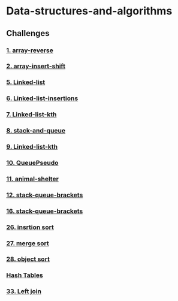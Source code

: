 # Data-structures-and-algorithms

## Challenges

### [1. array-reverse](./solutions/reverse%20array/)

### [2. array-insert-shift](./solutions/array-insert-shift/)

### [5. Linked-list](./solutions/linked_list/)

### [6. Linked-list-insertions](./solutions/linked_list_expansion_1/)

### [7. Linked-list-kth](./solutions/linked_list_expansion_2/)

### [8. stack-and-queue](./solutions/stack_and_queue/)

### [9. Linked-list-kth](./solutions/linked_list_expansion_3/)

### [10. QueuePseudo](./solutions/stack_queue_pseudo/)

### [11. animal-shelter](./solutions/stack_queue_animal_shelter/)

### [12. stack-queue-brackets](./solutions/stack_queue_brackets/)

### [16. stack-queue-brackets](./solutions/trees/max.md)

### [26. insrtion sort](./solutions/sorting/insertion/)

### [27. merge sort](./solutions/sorting/merge/)

### [28. object sort](./solutions/sorting/objects/)

### [Hash Tables](./solutions/hash_tables/)

### [33. Left join](./solutions/hash_tables/)
